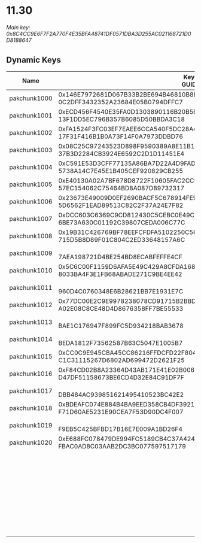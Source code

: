 # 11.30

###### *Main key: 0x8C4CC9E6F7F2A770F4E35BFA48741DF0571DBA3D255AC021168721D0D8188647*

## Dynamic Keys

| Name         | Key<br/>GUID                                                                                            | Notes |
|--------------|---------------------------------------------------------------------------------------------------------|-|
| pakchunk1000 | 0x146E7972681D067B33B2BE694B46810B8E0D565ECEC88F80B8E5F100BC9A34A0<br/>0C2DFF3432352A23684E05B0794DFFC7 |
| pakchunk1001 | 0xECD456F4540E35FA0D1303890116B20B5BA92A48E0DE86F1016202BDC5DF516B<br/>13F1DD5EC796B357B6085D50BBDA3C18 |
| pakchunk1002 | 0xFA1524F3FC03EF7EAEE6CCA540F5DC28A444A28E6F48F6963C6FB7C714F99C53<br/>17F31F416B1B0A73F14F0A7973DDBD76 |
| pakchunk1003 | 0x08C25C97243523D898F9590389A8E11B1C584266461EB4C094497FC2D953FA99<br/>37B3D2284CB3924E6592C2D1D11451E4 |
| pakchunk1004 | 0xC591E53D3CFF77135A86BA7D22A4D9FAD8CE65260CC506FD299157960F4DEB7F<br/>5738A14C7E45E1B405CEF920829CB255 |
| pakchunk1005 | 0xE40130A02A7BF678D8722F10605FAC2CC906A630E714260B482B73E0B0FD0FBF<br/>57EC154062C75464BD8A087D89732317 |
| pakchunk1006 | 0x23673E49009D0EF2690BACF5C678914FE938D4A029D2995AFA8FC7EBCA1714B4<br/>5D6562F1EAD89513C82C2F37A24E7F82 |
| pakchunk1007 | 0xDCC603C6369C9CD812430C5CEBC0E49CEDDEE932974B0E2D1B94D5752C467451<br/>6BE73A630C01192C39807CEDA006C77C |
| pakchunk1008 | 0x19B31C426769BF78EEFCFDFA5102250C56744398EBD217BB3B6A1327BD3631C6<br/>715D5B8D89F01C804C2ED33648157A6C |
| pakchunk1009 | <br/>7AEA198721D4BE254BD8ECABFEFFE4CF                                                                   |  |
| pakchunk1010 | 0x5C6C00F1159D6AFA5E49C429A8CFDA1687774864C1DCF89B74613B886291E238<br/>8033BA4F3E1FB68ABADE271C9BE4EE42 |
| pakchunk1011 | <br/>960D4C0760348E6B28621BB7E1931E7C                                                                   |  |
| pakchunk1012 | 0x77DC00E2C9E9978238078CD91715B2BBD70BF734A45EACBDFAF4F0F4F5211E5C<br/>A02E08C8CE48D4D8676358FF7BE55533 |
| pakchunk1013 | <br/>BAE1C176947F899FC5D934218BAB3678                                                                   |  |
| pakchunk1014 | <br/>BEDA1812F73562587B63C5047E1005B7                                                                   | Star wars movie clip shown during the event |
| pakchunk1015 | 0xCC0C9E945CBA45CC86216FFDCFD22F8046E6456F69740CADBE00483DBD7F91D9<br/>C1C31115267D6802AD699472D2621F25 |
| pakchunk1016 | 0xF84CD02B8A23364D43AB171E41E02B00666140F432B9004A5F8815B8612A4B13<br/>D47DF51158673BE6CD4D32E84C91DF7F |
| pakchunk1017 | <br/>DBB484AC939851621495410523BC42E2                                                                   |  |
| pakchunk1018 | 0xBDEAFC074E884B4BA9EED358CB4DF39210A5F82AD39777338265CF61838D70CF<br/>F71D60AE5231E90CEA7F53D90DC4F007 |
| pakchunk1019 | <br/>F9EB5C425BFBD17B16E7E009A1BD26F4                                                                   |  |
| pakchunk1020 | 0xE688FC078479DE994FC5189CB4C37A42443BE350A26CC6E6CD1258203210E623<br/>FBAC0AD8C03AAB2DC3BC077597517179 |
|  |  | The following are each in an encrypted pak, but it is unknown which encrypted paks they are in: <br/>Set_01_0A (CID_636_Athena_Commando_M_GalileoGondola_78MFZ), Set_01_PA (CID_637_Athena_Commando_M_GalileoOutrigger_7Q0YU), Set_01_TA_SG (CID_VIP_Athena_Commando_F_GalileoRocket_SG), Set_01_LA_SG (CID_VIP_Athena_Commando_M_GalileoFerry_SG), Set_01_XA (Glider_ID_189_GalileoZeppelinFemale_353IC) |
